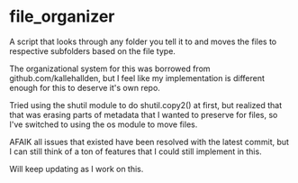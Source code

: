 # file_organizer

A script that looks through any folder you tell it to and moves the files to respective subfolders based on the file type.

The organizational system for this was borrowed from github.com/kallehallden, but I feel like my implementation is different enough for this to deserve it's own repo.

Tried using the shutil module to do shutil.copy2() at first, but realized that that was erasing parts of metadata that I wanted to preserve for files, so I've switched to using the os module to move files.

AFAIK all issues that existed have been resolved with the latest commit, but I can still think of a ton of features that I could still implement in this.

Will keep updating as I work on this.

